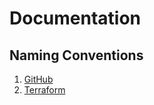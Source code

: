 # Documentation

## Naming Conventions

1. [GitHub](naming-conventions/GITHUB.md)
2. [Terraform](naming-conventions/TERRAFORM.md)

